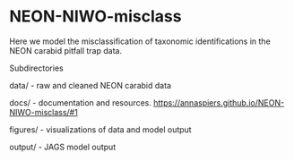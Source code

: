 # NEON-NIWO-misclass

Here we model the misclassification of taxonomic identifications in the NEON carabid pitfall trap data.

Subdirectories

data/ - raw and cleaned NEON carabid data

docs/ - documentation and resources. https://annaspiers.github.io/NEON-NIWO-misclass/#1 

figures/ - visualizations of data and model output

output/ - JAGS model output

